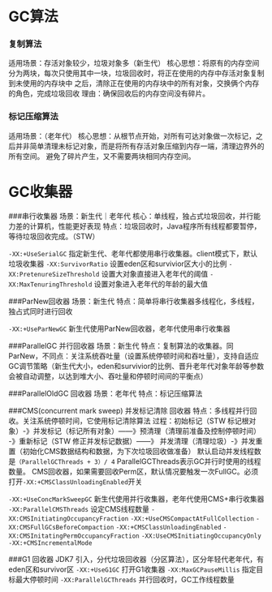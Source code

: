 # GC算法
### 复制算法
适用场景：存活对象较少，垃圾对象多（新生代）
核心思想：将原有的内存空间分为两块，每次只使用其中一块，垃圾回收时，将正在使用的内存中存活对象复制到未使用的内存块中
    之后，清除正在使用的内存块中的所有对象，交换俩个内存的角色，完成垃圾回收
理由：确保回收后的内存空间没有碎片。



### 标记压缩算法
适用场景：（老年代）
核心思想：从根节点开始，对所有可达对象做一次标记，之后并非简单清理未标记对象，而是将所有存活对象压缩到内存一端，清理边界外的所有空间。
    避免了碎片产生，又不需要两块相同内存空间。
    
# GC收集器
###串行收集器
场景：新生代｜老年代
核心：单线程，独占式垃圾回收，并行能力差的计算机，性能更好表现
特点：垃圾回收时，Java程序所有线程都要暂停，等待垃圾回收完成。（STW）

`-XX:+UseSerialGC` 指定新生代、老年代都使用串行收集器。client模式下，默认垃圾收集器
`-XX:SurvivorRatio` 设置eden区和survivior区大小的比例
`-XX:PretenureSizeThreshold` 设置大对象直接进入老年代的阈值
`-XX:MaxTenuringThreshold` 设置对象进入老年代的年龄的最大值

###ParNew回收器
场景：新生代
特点：简单将串行收集器多线程化，多线程，独占式同时进行回收

`-XX:+UseParNewGC` 新生代使用ParNew回收器，老年代使用串行收集器

###ParallelGC 并行回收器
场景：新生代
特点：复制算法的收集器。同ParNew，不同点：关注系统吞吐量（设置系统停顿时间和吞吐量），支持自适应GC调节策略（新生代大小，eden和survivior的比例、晋升老年代对象年龄等参数会被自动调整，以达到堆大小、吞吐量和停顿时间间的平衡点）

###ParallelOldGC 回收器
场景：老年代
特点：标记压缩算法

###CMS(concurrent mark sweep) 并发标记清除 回收器
特点：多线程并行回收。关注系统停顿时间，它使用标记清除算法
过程：初始标记（STW 标记根对象）-》并发标记（标记所有对象）——》预清理（清理前准备及控制停顿时间）
-》重新标记（STW 修正并发标记数据）——》 并发清理（清理垃圾）-》并发重置（初始化CMS数据结构和数据，为下次垃圾回收做准备）
默认启动并发线程数是`（ParallelGCThreads + 3）/ 4` ParallelGCThreads表示GC并行时使用的线程数量。
CMS回收器，如果需要回收Perm区，默认情况要触发一次FullGC。必须打开`-XX:+CMSClassUnloadingEnabled`开关

`-XX:+UseConcMarkSweepGC` 新生代使用并行收集器，老年代使用CMS+串行收集器
`-XX:ParallelCMSThreads` 设定CMS线程数量
`-XX:CMSInitiatingOccupancyFraction` 
`-XX:+UseCMSCompactAtFullCollection`
`-XX:CMSFullGCsBeforeCompaction`
`-XX:+CMSClassUnloadingEnabled`
`-XX:CMSInitatingPermOccupancyFraction`
`-XX:UseCMSInitiatingOccupancyOnly`
`-XX:+CMSIncrementalMode`

###G1 回收器
JDK7 引入，分代垃圾回收器（分区算法），区分年轻代老年代，有eden区和survivor区
`-XX:+UseG1GC` 打开G1收集器
`-XX:MaxGCPauseMillis` 指定目标最大停顿时间
`-XX:ParallelGCThreads` 并行回收时，GC工作线程数量